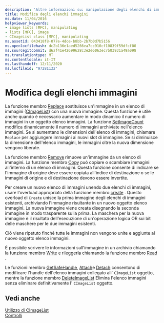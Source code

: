```yaml
---
description: 'Altre informazioni su: manipolazione degli elenchi di immagini'
title: Modifica degli elenchi immagini
ms.date: 11/04/2016
helpviewer_keywords:
- image lists [MFC], manipulating
- lists [MFC], image
- CImageList class [MFC], manipulating
ms.assetid: 043418f8-077e-4dce-b8bb-2b7b0d7b5156
ms.openlocfilehash: dc2b136e1aed5266ea7cc910cf10839f59dfcf00
ms.sourcegitcommit: d6af41e42699628c3e2e6063ec7b03931a49a098
ms.translationtype: MT
ms.contentlocale: it-IT
ms.lasthandoff: 12/11/2020
ms.locfileid: "97281132"
---
```

# <a name="manipulating-image-lists"></a>Modifica degli elenchi immagini

La funzione membro [Replace](reference/cimagelist-class.md#replace) sostituisce un'immagine in un elenco di immagini ([CImageList](reference/cimagelist-class.md)) con una nuova immagine. Questa funzione è utile anche quando è necessario aumentare in modo dinamico il numero di immagini in un oggetto elenco immagini. La funzione [SetImageCount](reference/cimagelist-class.md#setimagecount) modifica dinamicamente il numero di immagini archiviate nell'elenco immagini. Se si aumentano le dimensioni dell'elenco di immagini, chiamare `Replace` per aggiungere immagini ai nuovi slot di immagine. Se si diminuisce la dimensione dell'elenco immagini, le immagini oltre la nuova dimensione vengono liberate.

La funzione membro [Remove](reference/cimagelist-class.md#remove) rimuove un'immagine da un elenco di immagini. La funzione membro [Copy](reference/cimagelist-class.md#copy) può copiare o scambiare immagini all'interno di un elenco di immagini. Questa funzione consente di indicare se l'immagine di origine deve essere copiata all'indice di destinazione o se le immagini di origine e di destinazione devono essere invertite.

Per creare un nuovo elenco di immagini unendo due elenchi di immagini, usare l'overload appropriato della funzione membro [create](reference/cimagelist-class.md#create) . Questo overload di `Create` unisce la prima immagine degli elenchi di immagini esistenti, archiviando l'immagine risultante in un nuovo oggetto elenco immagini. La nuova immagine viene creata disegnando la seconda immagine in modo trasparente sulla prima. La maschera per la nuova immagine è il risultato dell'esecuzione di un'operazione logica OR sui bit delle maschere per le due immagini esistenti.

Ciò viene ripetuto finché tutte le immagini non vengono unite e aggiunte al nuovo oggetto elenco immagini.

È possibile scrivere le informazioni sull'immagine in un archivio chiamando la funzione membro [Write](reference/cimagelist-class.md#write) e rileggerla chiamando la funzione membro [Read](reference/cimagelist-class.md#read) .

Le funzioni membro [GetSafeHandle](reference/cimagelist-class.md#getsafehandle), [Attach](reference/cimagelist-class.md#attach)e [Detach](reference/cimagelist-class.md#detach) consentono di modificare l'handle dell'elenco immagini collegato all' `CImageList` oggetto, mentre la funzione membro [DeleteImageList](reference/cimagelist-class.md#deleteimagelist) Elimina l'elenco immagini senza eliminare definitivamente l' `CImageList` oggetto.

## <a name="see-also"></a>Vedi anche

[Utilizzo di CImageList](using-cimagelist.md)<br/>
[Controlli](controls-mfc.md)
